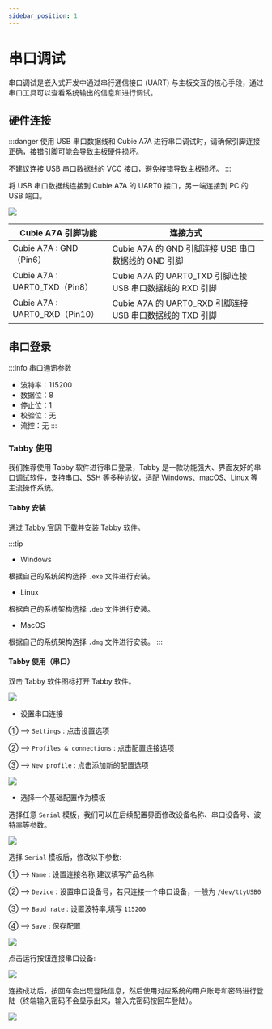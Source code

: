 ```yaml
---
sidebar_position: 1
---
```


# 串口调试

串口调试是嵌入式开发中通过串行通信接口 (UART) 与主板交互的核心手段，通过串口工具可以查看系统输出的信息和进行调试。

## 硬件连接

:::danger
使用 USB 串口数据线和 Cubie A7A 进行串口调试时，请确保引脚连接正确，接错引脚可能会导致主板硬件损坏。

不建议连接 USB 串口数据线的 VCC 接口，避免接错导致主板损坏。
:::

将 USB 串口数据线连接到 Cubie A7A 的 UART0 接口，另一端连接到 PC 的 USB 端口。

<div style={{textAlign: 'center'}}>
  <img src="/img/cubie/a7a/a7a-uart.webp" style={{width: '100%', maxWidth: '1200px'}} />
</div>

| Cubie A7A 引脚功能             | 连接方式                                                  |
| ------------------------------ | --------------------------------------------------------- |
| Cubie A7A : GND（Pin6）        | Cubie A7A 的 GND 引脚连接 USB 串口数据线的 GND 引脚       |
| Cubie A7A : UART0_TXD（Pin8）  | Cubie A7A 的 UART0_TXD 引脚连接 USB 串口数据线的 RXD 引脚 |
| Cubie A7A : UART0_RXD（Pin10） | Cubie A7A 的 UART0_RXD 引脚连接 USB 串口数据线的 TXD 引脚 |

## 串口登录

:::info
串口通讯参数

- 波特率：115200
- 数据位：8
- 停止位：1
- 校验位：无
- 流控：无
  :::

### Tabby 使用

我们推荐使用 Tabby 软件进行串口登录，Tabby 是一款功能强大、界面友好的串口调试软件，支持串口、SSH 等多种协议，适配 Windows、macOS、Linux 等主流操作系统。

#### Tabby 安装

通过 [Tabby 官网](https://tabby.sh/) 下载并安装 Tabby 软件。

:::tip

- Windows

根据自己的系统架构选择 `.exe` 文件进行安装。

- Linux

根据自己的系统架构选择 `.deb` 文件进行安装。

- MacOS

根据自己的系统架构选择 `.dmg` 文件进行安装。
:::

#### Tabby 使用（串口）

双击 Tabby 软件图标打开 Tabby 软件。

<div style={{textAlign: 'center'}}>
  <img src="/img/cubie/a7a/tabby-01.webp" style={{width: '100%', maxWidth: '1200px'}} />
</div>

- 设置串口连接

① --> `Settings` : 点击设置选项

② --> `Profiles & connections` : 点击配置连接选项

③ --> `New profile` : 点击添加新的配置选项

<div style={{textAlign: 'center'}}>
  <img src="/img/cubie/a7a/tabby-02.webp" style={{width: '100%', maxWidth: '1200px'}} />
</div>

- 选择一个基础配置作为模板

选择任意 `Serial` 模板，我们可以在后续配置界面修改设备名称、串口设备号、波特率等参数。

<div style={{textAlign: 'center'}}>
  <img src="/img/cubie/a7a/tabby-03.webp" style={{width: '100%', maxWidth: '1200px'}} />
</div>

选择 `Serial` 模板后，修改以下参数:

① --> `Name` : 设置连接名称,建议填写产品名称

② --> `Device` : 设置串口设备号，若只连接一个串口设备，一般为 `/dev/ttyUSB0`

③ --> `Baud rate` : 设置波特率,填写 `115200`

④ --> `Save` : 保存配置

<div style={{textAlign: 'center'}}>
  <img src="/img/cubie/a7a/tabby-07.webp" style={{width: '100%', maxWidth: '1200px'}} />
</div>

点击运行按钮连接串口设备:

<div style={{textAlign: 'center'}}>
  <img src="/img/cubie/a7a/tabby-05.webp" style={{width: '100%', maxWidth: '1200px'}} />
</div>

连接成功后，按回车会出现登陆信息，然后使用对应系统的用户账号和密码进行登陆（终端输入密码不会显示出来，输入完密码按回车登陆）。

<div style={{textAlign: 'center'}}>
  <img src="/img/cubie/a7a/tabby-08.webp" style={{width: '100%', maxWidth: '1200px'}} />
</div>
